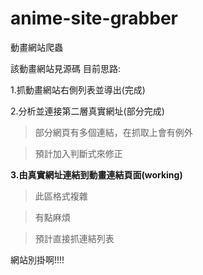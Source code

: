 # anime-site-grabber
動畫網站爬蟲

該動畫網站見源碼
目前思路:

1.抓動畫網站右側列表並導出(完成)

2.分析並連接第二層真實網址(部分完成)
>部分網頁有多個連結，在抓取上會有例外

>預計加入判斷式來修正

**3.由真實網址連結到動畫連結頁面(working)**
>此區格式複雜

>有點麻煩

>預計直接抓連結列表

網站別掛啊!!!!
